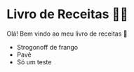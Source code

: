 # Livro de Receitas :man_cook:
Olá! Bem vindo ao meu livro de receitas :wave:
 - Strogonoff de frango
 - Pavê
 - Só um teste
